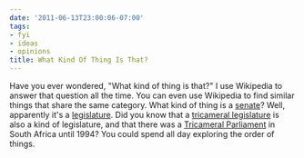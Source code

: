 ```yaml
---
date: '2011-06-13T23:00:06-07:00'
tags:
- fyi
- ideas
- opinions
title: What Kind Of Thing Is That?
---
```


Have you ever wondered, "What kind of thing is that?" I use Wikipedia to answer that question all the time. You can even use Wikipedia to find similar things that share the same category. What kind of thing is a [senate](https://en.wikipedia.org/wiki/Senate)? Well, apparently it's a [legislature](https://en.wikipedia.org/wiki/Category:Legislatures). Did you know that a [tricameral legislature](https://en.wikipedia.org/wiki/Category:Tricameral_legislatures) is also a kind of legislature, and that there was a [Tricameral Parliament](https://en.wikipedia.org/wiki/Tricameral_Parliament) in South Africa until 1994? You could spend all day exploring the order of things.

